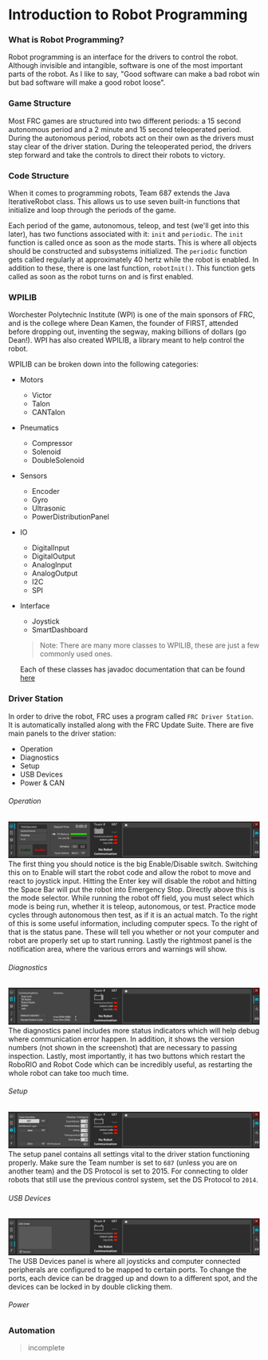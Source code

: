 # Introduction to Robot Programming

### What is Robot Programming?
Robot programming is an interface for the drivers to control the robot. Although invisible and intangible, software is one of the most important parts of the robot. As I like to say, "Good software can make a bad robot win but bad software will make a good robot loose".

### Game Structure
Most FRC games are structured into two different periods: a 15 second autonomous period and a 2 minute and 15 second teleoperated period. During the autonomous period, robots act on their own as the drivers must stay clear of the driver station. During the teleoperated period, the drivers step forward and take the controls to direct their robots to victory.

### Code Structure
When it comes to programming robots, Team 687 extends the Java IterativeRobot class. This allows us to use seven built-in functions that initialize and loop through the periods of the game.

Each period of the game, autonomous, teleop, and test (we'll get into this later), has two functions associated with it: `init` and `periodic`. The `init` function is called once as soon as the mode starts. This is where all objects should be constructed and subsystems initialized. The `periodic` function gets called regularly at approximately 40 hertz while the robot is enabled. In addition to these, there is one last function, `robotInit()`. This function gets called as soon as the robot turns on and is first enabled.

### WPILIB
Worchester Polytechnic Institute (WPI) is one of the main sponsors of FRC, and is the college where Dean Kamen, the founder of FIRST, attended before dropping out, inventing the segway, making billions of dollars (go Dean!). WPI has also created WPILIB, a library meant to help control the robot.

WPILIB can be broken down into the following categories:
- Motors
  - Victor
  - Talon
  - CANTalon
- Pneumatics
  - Compressor
  - Solenoid
  - DoubleSolenoid
- Sensors
  - Encoder
  - Gyro
  - Ultrasonic
  - PowerDistributionPanel
- IO
  - DigitalInput
  - DigitalOutput
  - AnalogInput
  - AnalogOutput
  - I2C
  - SPI
- Interface
  - Joystick
  - SmartDashboard

  > Note: There are many more classes to WPILIB, these are just a few commonly used ones.

  Each of these classes has javadoc documentation that can be found [here](http://first.wpi.edu/FRC/roborio/release/docs/java/)

### Driver Station
In order to drive the robot, FRC uses a program called `FRC Driver Station`. It is automatically installed along with the FRC Update Suite. There are five main panels to the driver station:
- Operation
- Diagnostics
- Setup
- USB Devices
- Power & CAN

###### Operation
![](driverstation-operation.png "Figure 1: The Operation Panel")
The first thing you should notice is the big Enable/Disable switch. Switching this on to Enable will start the robot code and allow the robot to move and react to joystick input. Hitting the Enter key will disable the robot and hitting the Space Bar will put the robot into Emergency Stop. Directly above this is the mode selector. While running the robot off field, you must select which mode is being run, whether it is teleop, autonomous, or test. Practice mode cycles through autonomous then test, as if it is an actual match. To the right of this is some useful information, including computer specs. To the right of that is the status pane. These will tell you whether or not your computer and robot are properly set up to start running. Lastly the rightmost panel is the notification area, where the various errors and warnings will show.

###### Diagnostics
![](driverstation-diagnostics.png "Figure 2: The Diagnostics Panel")
The diagnostics panel includes more status indicators which will help debug where communication error happen. In addition, it shows the version numbers (not shown in the screenshot) that are necessary to passing inspection. Lastly, most importantly, it has two buttons which restart the RoboRIO and Robot Code which can be incredibly useful, as restarting the whole robot can take too much time.

###### Setup
![](driverstation-setup.png "Figure 3: The Setup Panel")
The setup panel contains all settings vital to the driver station functioning properly. Make sure the Team number is set to `687` (unless you are on another team) and the DS Protocol is set to 2015. For connecting to older robots that still use the previous control system, set the DS Protocol to `2014`.

###### USB Devices
![](driverstation-usb.png "Figure 4: The USB Devices Panel")
The USB Devices panel is where all joysticks and computer connected peripherals are configured to be mapped to certain ports. To change the ports, each device can be dragged up and down to a different spot, and the devices can be locked in by double clicking them.

###### Power


### Automation
> incomplete
